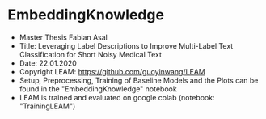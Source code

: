 # EmbeddingKnowledge
- Master Thesis Fabian Asal
- Title: Leveraging Label Descriptions to Improve Multi-Label Text Classification for Short Noisy Medical Text
- Date: 22.01.2020
- Copyright LEAM: https://github.com/guoyinwang/LEAM
- Setup, Preprocessing, Training of Baseline Models and the Plots can be found in the "EmbeddingKnowledge" notebook
- LEAM is trained and evaluated on google colab (notebook: "TrainingLEAM") 
